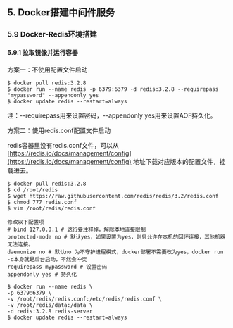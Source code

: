 ## 5. Docker搭建中间件服务
### 5.9 Docker-Redis环境搭建
#### 5.9.1 拉取镜像并运行容器

方案一：不使用配置文件启动

```shell
$ docker pull redis:3.2.8
$ docker run --name redis -p 6379:6379 -d redis:3.2.8 --requirepass "mypassword" --appendonly yes
$ docker update redis --restart=always
```

注：--requirepass用来设置密码，--appendonly yes用来设置AOF持久化。

方案二：使用redis.conf配置文件启动

redis容器里没有redis.conf文件，可以从 [https://redis.io/docs/management/config](https://redis.io/docs/management/config) 地址下载对应版本的配置文件，挂载进去。

```shell
$ docker pull redis:3.2.8
$ cd /root/redis
$ wget https://raw.githubusercontent.com/redis/redis/3.2/redis.conf
$ chmod 777 redis.conf
$ vim /root/redis/redis.conf

修改以下配置项
# bind 127.0.0.1 # 这行要注释掉，解除本地连接限制
protected-mode no # 默认yes，如果设置为yes，则只允许在本机的回环连接，其他机器无法连接。
daemonize no # 默认no 为不守护进程模式，docker部署不需要改为yes，docker run -d本身就是后台启动，不然会冲突
requirepass mypassword # 设置密码
appendonly yes # 持久化

$ docker run --name redis \
-p 6379:6379 \
-v /root/redis/redis.conf:/etc/redis/redis.conf \
-v /root/redis/data:/data \
-d redis:3.2.8 redis-server
$ docker update redis --restart=always
```
